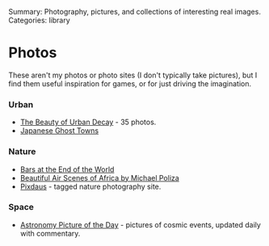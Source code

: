 Summary: Photography, pictures, and collections of interesting real images.
Categories: library

# Photos

These aren't my photos or photo sites (I don't typically take pictures), but I find them useful inspiration for games, or for just driving the imagination.

### Urban

* [The Beauty of Urban Decay](http://www.smashingmagazine.com/2009/01/18/the-beauty-of-urban-decay/) - 35 photos.
* [Japanese Ghost Towns](http://www.asylum.com/2010/02/24/10-japanese-ghost-towns-love-hotel-toyo-bowling-alley-sports-world-russian-village-theme-park/)

### Nature

* [Bars at the End of the World](http://www.atlasobscura.com/articles/essential-guide-to-bars-at-the-end-of-the-world)
* [Beautiful Air Scenes of Africa by Michael Poliza](http://www.frogview.com/show.php?file=1745)
* [Pixdaus](http://pixdaus.com/) - tagged nature photography site.

### Space

* [Astronomy Picture of the Day](http://apod.nasa.gov/apod/astropix.html) - pictures of cosmic events, updated daily with commentary.
